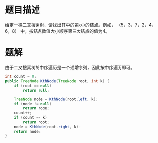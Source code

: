 # 题目描述

给定一棵二叉搜索树，请找出其中的第k小的结点。例如， （5，3，7，2，4，6，8）  中，按结点数值大小顺序第三大结点的值为4。

# 题解

由于二叉搜索树的中序遍历是一个递增序列，因此按中序遍历即可。

```java
int count = 0;
public TreeNode KthNode(TreeNode root, int k) {
    if (root == null)
        return null;

    TreeNode node = KthNode(root.left, k);
    if (node != null)
        return node;
    count++;
    if (count == k) 
        return root;
    node = KthNode(root.right, k);
    return node;
}
```